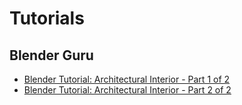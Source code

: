# Tutorials

## Blender Guru
* [Blender Tutorial: Architectural Interior - Part 1 of 2](https://www.youtube.com/watch?v=p5q_P8WQegQ)
* [Blender Tutorial: Architectural Interior - Part 2 of 2](https://www.youtube.com/watch?v=I685JGTCpCU)